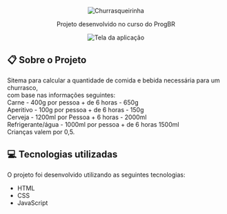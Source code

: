 <p align="center">
   <img src="./src/img/churras.jpg" alt="Churrasqueirinha"/>
</p>
<div align="center">
   Projeto desenvolvido no curso do ProgBR
</div>

<p align="center">
   <img src="./src/img/tela.png" alt ="Tela da aplicação"/>
</p>

## :clipboard: Sobre o Projeto

Sitema para calcular a quantidade de comida e bebida necessária para um churrasco,
</br>
com base nas informações seguintes:
</br>
Carne - 400g por pessoa + de 6 horas - 650g
</br>
Aperitivo - 100g por pessoa + de 6 horas - 150g
</br>
Cerveja - 1200ml por Pessoa + 6 horas - 2000ml
</br>
Refrigerante/água - 1000ml por pessoa + de 6 horas 1500ml
</br>
Crianças valem por 0,5.

## :computer: Tecnologias utilizadas

O projeto foi desenvolvido utilizando as seguintes tecnologias:

- HTML
- CSS
- JavaScript
